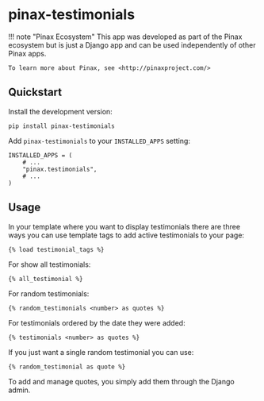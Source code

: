 # pinax-testimonials


!!! note "Pinax Ecosystem"
    This app was developed as part of the Pinax ecosystem but is just a Django app
    and can be used independently of other Pinax apps.
    
    To learn more about Pinax, see <http://pinaxproject.com/>


## Quickstart

Install the development version:

    pip install pinax-testimonials

Add `pinax-testimonials` to your `INSTALLED_APPS` setting:

    INSTALLED_APPS = (
        # ...
        "pinax.testimonials",
        # ...
    )

## Usage

In your template where you want to display testimonials there are three ways you
can use template tags to add active testimonials to your page:

    {% load testimonial_tags %}

For show all testimonials:

    {% all_testimonial %}

For random testimonials:

    {% random_testimonials <number> as quotes %}


For testimonials ordered by the date they were added:

    {% testimonials <number> as quotes %}


If you just want a single random testimonial you can use:

    {% random_testimonial as quote %}


To add and manage quotes, you simply add them through the Django admin.
